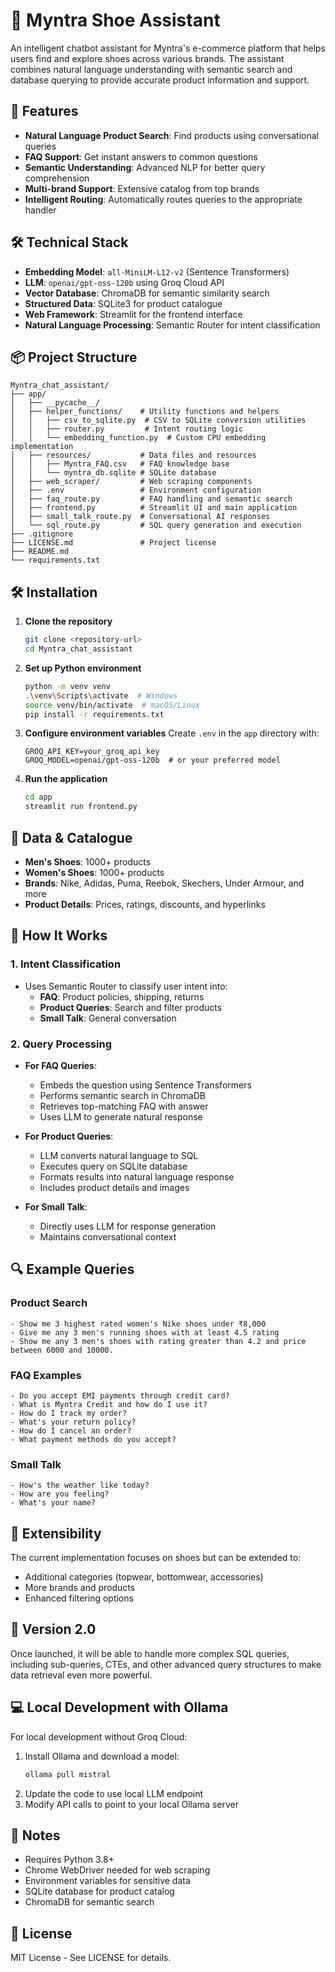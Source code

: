 # 👟 Myntra Shoe Assistant

An intelligent chatbot assistant for Myntra's e-commerce platform that helps users find and explore shoes across various brands. The assistant combines natural language understanding with semantic search and database querying to provide accurate product information and support.

## 🚀 Features

- **Natural Language Product Search**: Find products using conversational queries
- **FAQ Support**: Get instant answers to common questions
- **Semantic Understanding**: Advanced NLP for better query comprehension
- **Multi-brand Support**: Extensive catalog from top brands
- **Intelligent Routing**: Automatically routes queries to the appropriate handler

## 🛠️ Technical Stack

- **Embedding Model**: `all-MiniLM-L12-v2` (Sentence Transformers)
- **LLM**: `openai/gpt-oss-120b` using Groq Cloud API
- **Vector Database**: ChromaDB for semantic similarity search
- **Structured Data**: SQLite3 for product catalogue
- **Web Framework**: Streamlit for the frontend interface
- **Natural Language Processing**: Semantic Router for intent classification

## 📦 Project Structure

```
Myntra_chat_assistant/
├── app/
│   ├── __pycache__/
│   ├── helper_functions/    # Utility functions and helpers
│   │   ├── csv_to_sqlite.py  # CSV to SQLite conversion utilities
│   │   ├── router.py         # Intent routing logic
│   │   └── embedding_function.py  # Custom CPU embedding implementation
│   ├── resources/           # Data files and resources
│   │   ├── Myntra_FAQ.csv   # FAQ knowledge base
│   │   └── myntra_db.sqlite # SQLite database
│   ├── web_scraper/         # Web scraping components
│   ├── .env                 # Environment configuration
│   ├── faq_route.py         # FAQ handling and semantic search
│   ├── frontend.py          # Streamlit UI and main application
│   ├── small_talk_route.py  # Conversational AI responses
│   └── sql_route.py         # SQL query generation and execution
├── .gitignore
├── LICENSE.md               # Project license
├── README.md
└── requirements.txt  
```

## 🛠️ Installation

1. **Clone the repository**
   ```bash
   git clone <repository-url>
   cd Myntra_chat_assistant
   ```

2. **Set up Python environment**
   ```bash
   python -m venv venv
   .\venv\Scripts\activate  # Windows
   source venv/bin/activate  # macOS/Linux
   pip install -r requirements.txt
   ```

3. **Configure environment variables**
   Create `.env` in the `app` directory with:
   ```
   GROQ_API_KEY=your_groq_api_key
   GROQ_MODEL=openai/gpt-oss-120b  # or your preferred model
   ```

4. **Run the application**
   ```bash
   cd app
   streamlit run frontend.py
   ```

## 🧠 Data & Catalogue

- **Men's Shoes**: 1000+ products
- **Women's Shoes**: 1000+ products
- **Brands**: Nike, Adidas, Puma, Reebok, Skechers, Under Armour, and more
- **Product Details**: Prices, ratings, discounts, and hyperlinks

## 🤖 How It Works

### 1. Intent Classification
- Uses Semantic Router to classify user intent into:
  - **FAQ**: Product policies, shipping, returns
  - **Product Queries**: Search and filter products
  - **Small Talk**: General conversation

### 2. Query Processing
- **For FAQ Queries**:
  - Embeds the question using Sentence Transformers
  - Performs semantic search in ChromaDB
  - Retrieves top-matching FAQ with answer
  - Uses LLM to generate natural response

- **For Product Queries**:
  - LLM converts natural language to SQL
  - Executes query on SQLite database
  - Formats results into natural language response
  - Includes product details and images

- **For Small Talk**:
  - Directly uses LLM for response generation
  - Maintains conversational context

## 🔍 Example Queries

### Product Search
```
- Show me 3 highest rated women's Nike shoes under ₹8,000
- Give me any 3 men's running shoes with at least 4.5 rating
- Show me any 3 men's shoes with rating greater than 4.2 and price between 6000 and 10000.
```

### FAQ Examples
```
- Do you accept EMI payments through credit card?
- What is Myntra Credit and how do I use it?
- How do I track my order?
- What's your return policy?
- How do I cancel an order?
- What payment methods do you accept?
```

### Small Talk
```
- How's the weather like today?
- How are you feeling?
- What's your name?
```

## 🚀 Extensibility

The current implementation focuses on shoes but can be extended to:
- Additional categories (topwear, bottomwear, accessories)
- More brands and products
- Enhanced filtering options

## 🚀 Version 2.0

Once launched, it will be able to handle more complex SQL queries, including sub-queries, CTEs, and other advanced query structures to make data retrieval even more powerful.

## 💻 Local Development with Ollama

For local development without Groq Cloud:
1. Install Ollama and download a model:
   ```bash
   ollama pull mistral
   ```
2. Update the code to use local LLM endpoint
3. Modify API calls to point to your local Ollama server

## 📝 Notes

- Requires Python 3.8+
- Chrome WebDriver needed for web scraping
- Environment variables for sensitive data
- SQLite database for product catalog
- ChromaDB for semantic search

## 📄 License

MIT License - See LICENSE for details.
